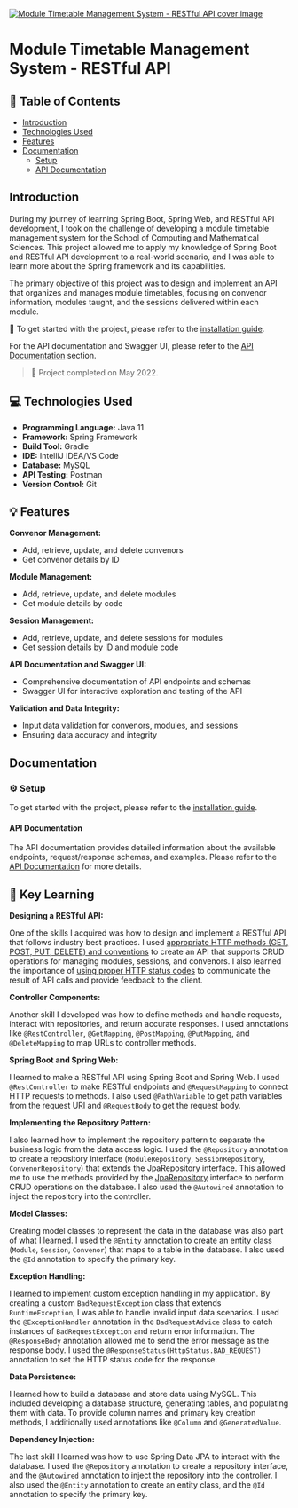 [![Module Timetable Management System - RESTful API cover image](./docs/cover.png)](https://app.swaggerhub.com/apis-docs/Esh07/Module-Timetable-Management-System-RESTful-API/1.0.0#/)

# Module Timetable Management System - RESTful API

## :page_facing_up: Table of Contents

- [Introduction](#introduction)
- [Technologies Used](#computer-technologies-used)
- [Features](#bulb-features)
- [Documentation](#gear-setup)
  - [Setup](#gear-setup)
  - [API Documentation](#api-documentation)

## Introduction

During my journey of learning Spring Boot, Spring Web, and RESTful API development, I took on the challenge of developing a module timetable management system for the School of Computing and Mathematical Sciences. This project allowed me to apply my knowledge of Spring Boot and RESTful API development to a real-world scenario, and I was able to learn more about the Spring framework and its capabilities.

The primary objective of this project was to design and implement an API that organizes and manages module timetables, focusing on convenor information, modules taught, and the sessions delivered within each module.

<!-- project completed  -->

:book: To get started with the project, please refer to the [installation guide]().

For the API documentation and Swagger UI, please refer to the [API Documentation](https://app.swaggerhub.com/apis-docs/Esh07/Module-Timetable-Management-System-RESTful-API/1.0.0#/) section.

> :tada: Project completed on May 2022.

## :computer: Technologies Used

- **Programming Language:** Java 11
- **Framework:** Spring Framework
- **Build Tool:** Gradle
- **IDE:** IntelliJ IDEA/VS Code
- **Database:** MySQL
- **API Testing:** Postman
- **Version Control:** Git

## :bulb: Features

**Convenor Management:**

- Add, retrieve, update, and delete convenors
- Get convenor details by ID

**Module Management:**

- Add, retrieve, update, and delete modules
- Get module details by code

**Session Management:**

- Add, retrieve, update, and delete sessions for modules
- Get session details by ID and module code

**API Documentation and Swagger UI:**

- Comprehensive documentation of API endpoints and schemas
- Swagger UI for interactive exploration and testing of the API

**Validation and Data Integrity:**

- Input data validation for convenors, modules, and sessions
- Ensuring data accuracy and integrity

## Documentation

### :gear: Setup

To get started with the project, please refer to the [installation guide]().

#### API Documentation

The API documentation provides detailed information about the available endpoints, request/response schemas, and examples. Please refer to the [API Documentation](https://app.swaggerhub.com/apis-docs/Esh07/Module-Timetable-Management-System-RESTful-API/1.0.0#/) for more details.


## :key: Key Learning

**Designing a RESTful API:**

One of the skills I acquired was how to design and implement a RESTful API that follows industry best practices. I used [appropriate HTTP methods (GET, POST, PUT, DELETE) and conventions](https://restfulapi.net/http-methods/) to create an API that supports CRUD operations for managing modules, sessions, and convenors. I also learned the importance of [using proper HTTP status codes](https://en.wikipedia.org/wiki/List_of_HTTP_status_codes) to communicate the result of API calls and provide feedback to the client.

**Controller Components:**

Another skill I developed was how to define methods and handle requests, interact with repositories, and return accurate responses. I used annotations like `@RestController`, `@GetMapping`, `@PostMapping`, `@PutMapping`, and `@DeleteMapping` to map URLs to controller methods.

**Spring Boot and Spring Web:**

I learned to make a RESTful API using Spring Boot and Spring Web. I used `@RestController` to make RESTful endpoints and `@RequestMapping` to connect HTTP requests to methods. I also used `@PathVariable` to get path variables from the request URI and `@RequestBody` to get the request body.

**Implementing the Repository Pattern:**

I also learned how to implement the repository pattern to separate the business logic from the data access logic. I used the `@Repository` annotation to create a repository interface (`ModuleRepository`, `SessionRepository`, `ConvenorRepository`) that extends the JpaRepository interface. This allowed me to use the methods provided by the [JpaRepository](https://docs.spring.io/spring-data/data-jpa/docs/current/api/org/springframework/data/jpa/repository/JpaRepository.html) interface to perform CRUD operations on the database. I also used the `@Autowired` annotation to inject the repository into the controller.

**Model Classes:**

Creating model classes to represent the data in the database was also part of what I learned. I used the `@Entity` annotation to create an entity class (`Module`, `Session`, `Convenor`) that maps to a table in the database. I also used the `@Id` annotation to specify the primary key.

**Exception Handling:**

I learned to implement custom exception handling in my application. By creating a custom `BadRequestException` class that extends `RuntimeException`, I was able to handle invalid input data scenarios. I used the `@ExceptionHandler` annotation in the `BadRequestAdvice` class to catch instances of `BadRequestException` and return error information. The `@ResponseBody` annotation allowed me to send the error message as the response body. I used the `@ResponseStatus(HttpStatus.BAD_REQUEST)` annotation to set the HTTP status code for the response.

**Data Persistence:**

I learned how to build a database and store data using MySQL. This included developing a database structure, generating tables, and populating them with data. To provide column names and primary key creation methods, I additionally used annotations like `@Column` and `@GeneratedValue`.

**Dependency Injection:**

The last skill I learned was how to use Spring Data JPA to interact with the database. I used the `@Repository` annotation to create a repository interface, and the `@Autowired` annotation to inject the repository into the controller. I also used the `@Entity` annotation to create an entity class, and the `@Id` annotation to specify the primary key.
